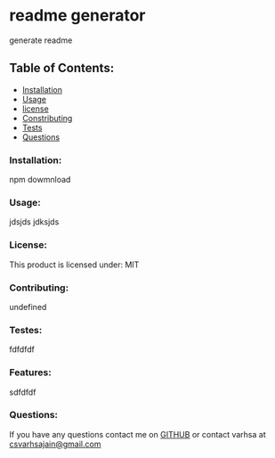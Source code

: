 # readme generator
  generate readme
  ## Table of Contents:
  * [Installation](#installation)
  * [Usage](#usage)
  * [license](#license)
  * [Constributing](#contributor)
  * [Tests](#test)
  * [Questions](#questions)
  ### Installation:
  npm dowmnload
  ### Usage:
  jdsjds jdksjds
  ### License:
  This product is licensed under:
  MIT
  ### Contributing:
  undefined
  ### Testes:
  fdfdfdf
  ### Features:
  sdfdfdf
  ### Questions:
  If you have any questions contact me on [GITHUB](https://github.com/vjain83) or contact varhsa at csvarhsajain@gmail.com

    